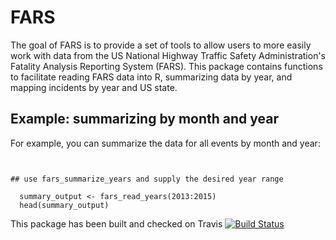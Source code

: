 <!-- README.md is generated from README.Rmd. Please edit that file -->
FARS
====

The goal of FARS is to provide a set of tools to allow users to more easily work with data from the US National Highway Traffic Safety Administration's Fatality Analysis Reporting System (FARS). This package contains functions to facilitate reading FARS data into R, summarizing data by year, and mapping incidents by year and US state.

Example: summarizing by month and year
--------------------------------------

For example, you can summarize the data for all events by month and year:

``` summary


## use fars_summarize_years and supply the desired year range

  summary_output <- fars_read_years(2013:2015)
  head(summary_output)
```

This package has been built and checked on Travis [![Build Status](https://travis-ci.org/samthomasRLA/FARS.svg?branch=master)](https://travis-ci.org/samthomasRLA/FARS)
